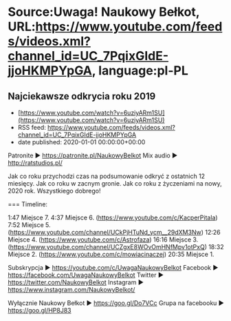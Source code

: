 # Source:Uwaga! Naukowy Bełkot, URL:https://www.youtube.com/feeds/videos.xml?channel_id=UC_7PqixGIdE-jjoHKMPYpGA, language:pl-PL

## Najciekawsze odkrycia roku 2019
 - [https://www.youtube.com/watch?v=6uziyARm1SU](https://www.youtube.com/watch?v=6uziyARm1SU)
 - RSS feed: https://www.youtube.com/feeds/videos.xml?channel_id=UC_7PqixGIdE-jjoHKMPYpGA
 - date published: 2020-01-01 00:00:00+00:00

Patronite ► https://patronite.pl/NaukowyBelkot 
Mix audio ► http://ratstudios.pl/

Jak co roku przychodzi czas na podsumowanie odkryć z ostatnich 12 miesięcy. Jak co roku w zacnym gronie. Jak co roku z życzeniami na nowy, 2020 rok. Wszystkiego dobrego!

===
Timeline:

1:47 Miejsce 7.
4:37 Miejsce 6. (https://www.youtube.com/c/KacperPitala)
7:52 Miejsce 5. (https://www.youtube.com/channel/UCkPjHTuNd_ycm__29dXM3Nw)
12:26 Miejsce 4. (https://www.youtube.com/c/Astrofaza)
16:16 Miejsce 3. (https://www.youtube.com/channel/UCZgxE8WOvOmHNfMpv1otPxQ)
18:32 Miejsce 2. (https://www.youtube.com/c/mowiacinaczej)
20:35 Miejsce 1.

Subskrypcja ► https://youtube.com/c/UwagaNaukowyBelkot
Facebook ► https://facebook.com/UwagaNaukowyBelkot
Twitter ► https://twitter.com/NaukowyBelkot
Instagram ► https://www.instagram.com/NaukowyBelkot/

Wyłącznie Naukowy Bełkot ► https://goo.gl/Do7VCc
Grupa na facebooku ► https://goo.gl/HP8J83

